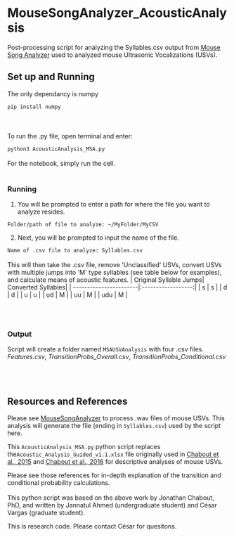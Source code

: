 # MouseSongAnalyzer_AcousticAnalysis
Post-processing script for analyzing the Syllables.csv output from [Mouse Song Analyzer](https://github.com/cvargas4/MouseSongAnalyzer) used to analyzed mouse Ultrasonic Vocalizations (USVs).


## Set up and Running

The only dependancy is numpy

`
pip install numpy
`
<br/><br/>
<br/><br/>
To run the .py file, open terminal and enter:

`
python3 AcousticAnalysis_MSA.py
`
<br/><br/>
For the notebook, simply run the cell.
<br/><br/>
### Running

1. You will be prompted to enter a path for where the file you want to analyze resides.

`
  Folder/path of file to analyze: ~/MyFolder/MyCSV
`

2. Next, you will be prompted to input the name of the file.

`
  Name of .csv file to analyze: Syllables.csv
`
<br/><br/>
This will then take the .csv file, remove 'Unclassified' USVs, convert USVs with multiple jumps into 'M' type syllables (see table below for examples), and calculate means of acoustic features.
| Original Syllable Jumps| Converted Syllables| 
| -----------------------|:------------------:| 
|            s           |          s         |
|            d           |          d         |
|            u           |          u         |
|           ud           |          M         |
|           uu           |          M         |
|          udu           |          M         |

<br/><br/>
### Output
Script will create a folder named `MSAUSVAnalysis` with four .csv files.
*Features.csv*, *TransitionProbs_Overall.csv*, *TransitionProbs_Conditional.csv*
<br/><br/>
<br/><br/>
## Resources and References
Please see [MouseSongAnalyzer](https://github.com/cvargas4/MouseSongAnalyzer) to process .wav files of mouse USVs. This analysis will generate the file (ending in `Syllables.csv`) used by the script here.

This `AcousticAnalysis_MSA.py` python script replaces the`Acoustic_Analysis_Guided_v1.1.xlsx` file originally used in [Chabout et al., 2015](https://www.frontiersin.org/articles/10.3389/fnbeh.2015.00076/full) and [Chabout et al., 2016](https://www.frontiersin.org/articles/10.3389/fnbeh.2016.00197/full) for descriptive analyses of mouse USVs.

Please see those references for in-depth explanation of the transition and conditional probability calculations.
<br/><br/>
This python script was based on the above work by Jonathan Chabout, PhD, and written by Jannatul Ahmed (undergraduate student) and César Vargas (graduate student). 

This is research code. Please contact César for quesitons.
